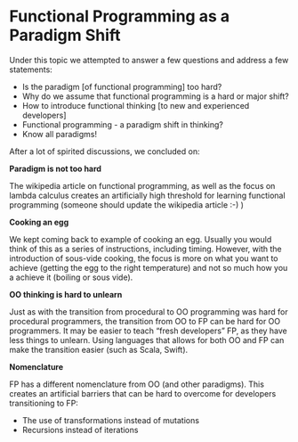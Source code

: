 # Functional Programming as a Paradigm Shift

Under this topic we attempted to answer a few questions and address a few
statements:

* Is the paradigm [of functional programming] too hard?
* Why do we assume that functional programming is a hard or major shift?
* How to introduce functional thinking [to new and experienced developers]
* Functional programming - a paradigm shift in thinking?
* Know all paradigms!

After a lot of spirited discussions, we concluded on:

**Paradigm is not too hard**

The wikipedia article on functional programming, as well as the focus on
lambda calculus creates an artificially high threshold for learning functional
programming (someone should update the wikipedia article :-) )

**Cooking an egg**

We kept coming back to example of cooking an egg. Usually you would think of
this as a series of instructions, including timing. However, with the
introduction of sous-vide cooking, the focus is more on what you want to
achieve (getting the egg to the right temperature) and not so much how you a
achieve it (boiling or sous vide).

**OO thinking is hard to unlearn**

Just as with the transition from procedural to OO programming was hard for
procedural programmers, the transition from OO to FP can be hard for OO
programmers. It may be easier to teach “fresh developers” FP, as they have
less things to unlearn. Using languages that allows for both OO and FP can
make the transition easier (such as Scala, Swift).

**Nomenclature**

FP has a different nomenclature from OO (and other paradigms). This creates an
artificial barriers that can be hard to overcome for developers transitioning
to FP:

* The use of transformations instead of mutations
* Recursions instead of iterations


